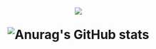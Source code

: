 <h1 align="center">
  <a href="https://git.io/typing-svg">
    <img src="https://readme-typing-svg.herokuapp.com/?lines=Hi,+There!;My+name+is+Thanh.;Welcome+to+my+profile!&center=true&size=27">
  </a>
  <a
</h1>
  
  ![Anurag's GitHub stats](https://github-readme-stats.vercel.app/api?username=thanvanthanh&show_icons=true&theme=radical)
